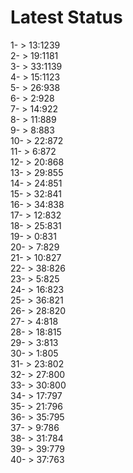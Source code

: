 # Latest Status


1- > 13:1239<br />
2- > 19:1181<br />
3- > 33:1139<br />
4- > 15:1123<br />
5- > 26:938<br />
6- > 2:928<br />
7- > 14:922<br />
8- > 11:889<br />
9- > 8:883<br />
10- > 22:872<br />
11- > 6:872<br />
12- > 20:868<br />
13- > 29:855<br />
14- > 24:851<br />
15- > 32:841<br />
16- > 34:838<br />
17- > 12:832<br />
18- > 25:831<br />
19- > 0:831<br />
20- > 7:829<br />
21- > 10:827<br />
22- > 38:826<br />
23- > 5:825<br />
24- > 16:823<br />
25- > 36:821<br />
26- > 28:820<br />
27- > 4:818<br />
28- > 18:815<br />
29- > 3:813<br />
30- > 1:805<br />
31- > 23:802<br />
32- > 27:800<br />
33- > 30:800<br />
34- > 17:797<br />
35- > 21:796<br />
36- > 35:795<br />
37- > 9:786<br />
38- > 31:784<br />
39- > 39:779<br />
40- > 37:763<br />
